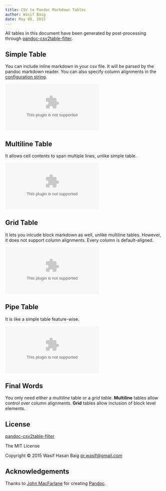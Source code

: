 ```yaml
---
title: CSV to Pandoc Markdown Tables
author: Wasif Baig
date: May 08, 2015
---
```


All tables in this document have been generated by post-processing through
[pandoc-csv2table-filter][filter].


Simple Table
------------

You can include inline markdown in your csv file.
It will be parsed by the pandoc markdown reader.
You can also specify column alignments in the [configuration string][config].

![A **simple** _table_. sycr](csv/simple.csv)


Multiline Table
---------------

It allows cell contents to span multiple lines, unlike simple table.

![A **_`multiline`_** table. mccr](csv/multiline.csv)


Grid Table
----------

It lets you inlcude block markdown as well, unlike multiline tables.
However, it does not support column alignments.
Every column is default-aligned.

![A sample Grid Table. gycccccc](csv/grid.csv)

Pipe Table
----------

It is like a simple table feature-wise.

![Demonstration of pipe table syntax. prldc](csv/pipe.csv)

Final Words
-----------

You only need either a *multiline* table or a *grid table*.
**Multiline** tables allow control over column alignments.
**Grid** tables allow inclusion of block level elements.

License
-------

[pandoc-csv2table-filter][filter] 

The MIT License

Copyright © 2015 Wasif Hasan Baig <pr.wasif@gmail.com>

Acknowledgements
----------------

Thanks to [John MacFarlane][john] for creating [Pandoc][pandoc].


[john]: http://johnmacfarlane.net/
[pandoc]: http://pandoc.org/
[filter]: https://github.com/baig/pandoc-csv2table-filter
[config]: https://github.com/baig/pandoc-csv2table-filter#configuration-string
